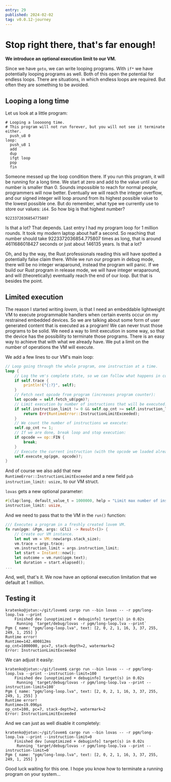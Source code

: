 ```yaml
---
entry: 29
published: 2024-02-02
tag: v0.0.12-journey
---
```


# Stop right there, that's far enough!

__We introduce an optional execution limit to our VM.__

Since we have `goto`, we can write looping programs. With `if*` we have potentially looping 
programs as well. Both of this open the potential for endless loops. There are situations, in 
which endless loops are required. But often they are something to be avoided.

## Looping a long time
Let us look at a little program:
~~~ title="pgm/long-loop.lva" linenums="1"
# Looping a looooong time.
# This program will not run forever, but you will not see it terminate either.
  push_u8 0
loop:
  push_u8 1
  add
  dup
  ifgt loop
  pop
  fin
~~~

Someone messed up the loop condition there. If you run this program, it will be running for a long time. 
We start at zero and add to the value until our number is smaller than 0. Sounds impossible to reach 
for normal people, programmers will now better. Eventually we will reach the integer overflow, and our 
signed integer will loop around from its highest possible value to the lowest possible one. But do remember, 
what type we currently use to store our values: `i64`. So how big is that highest number?

    9223372036854775807

Is that a lot? That depends. Last entry I had my program loop for 1 million rounds. It took my modern 
laptop about half a second. So reaching that number should take 9223372036854.775807 times as long, that 
is around 4611686018427 seconds or just about 146135 years. Is that a lot?

Oh, and by the way, the Rust professionals reading this will have spotted a potentially false claim there.
While we run our program in debug mode, there will be no integer wraparound, instead the program will panic.
If we build our Rust program in release mode, we will have integer wraparound, and will (theoretically) 
eventually reach the end of our loop.
But that is besides the point.

## Limited execution
The reason I started writing *lovem*, is that I need an embeddable lightweight VM to execute programmable 
handlers when certain events occur on my restrained embedded devices. So we are talking about some form 
of user generated content that is executed as a program! We can never trust those programs to be solid.
We need a way to limit execution in some way, so that the device has the possibility to terminate those 
programs. There is an easy way to achieve that with what we already have. We put a limit on the number 
of operations the VM will execute.

We add a few lines to our VM's main loop:

~~~ rust title="src/vm.rs" linenums="137" hl_lines="9-12"
// Loop going through the whole program, one instruction at a time.
loop {
    // Log the vm's complete state, so we can follow what happens in console:
    if self.trace {
        println!("{:?}", self);
    }
    // Fetch next opcode from program (increases program counter):
    let opcode = self.fetch_u8(pgm)?;
    // Limit execution by number of instructions that will be executed:
    if self.instruction_limit != 0 && self.op_cnt >= self.instruction_limit {
        return Err(RuntimeError::InstructionLimitExceeded);
    }
    // We count the number of instructions we execute:
    self.op_cnt += 1;
    // If we are done, break loop and stop execution:
    if opcode == op::FIN {
        break;
    }
    // Execute the current instruction (with the opcode we loaded already):
    self.execute_op(pgm, opcode)?;
}
~~~

And of course we also add that new `RuntimeError::InstructionLimitExceeded` and a new 
field `pub instruction_limit: usize,` to our VM struct.

`lovas` gets a new optional parameter:

~~~rust title="src/bin/lovas.rs" linenums="34"
#[clap(long, default_value_t = 1000000, help = "Limit max number of instructions allowed for execution. 0 for unlimited.")]
instruction_limit: usize,
~~~

And we need to pass that to the VM in the `run()` function:

~~~rust title="src/bin/lovas.rs" linenums="38" hl_lines="6"
/// Executes a program in a freshly created lovem VM.
fn run(pgm: &Pgm, args: &Cli) -> Result<()> {
    // Create our VM instance.
    let mut vm = VM::new(args.stack_size);
    vm.trace = args.trace;
    vm.instruction_limit = args.instruction_limit;
    let start = Instant::now();
    let outcome = vm.run(&pgm.text);
    let duration = start.elapsed();
...
~~~

And, well, that's it. We now have an optional execution limitation that we default at 1 million.

## Testing it
~~~
kratenko@jotun:~/git/lovem$ cargo run --bin lovas -- -r pgm/long-loop.lva --print
    Finished dev [unoptimized + debuginfo] target(s) in 0.02s
     Running `target/debug/lovas -r pgm/long-loop.lva --print`
Pgm { name: "pgm/long-loop.lva", text: [2, 0, 2, 1, 16, 3, 37, 255, 249, 1, 255] }
Runtime error!
Runtime=142.400812ms
op_cnt=1000000, pc=7, stack-depth=2, watermark=2
Error: InstructionLimitExceeded
~~~

We can adjust it easily:

~~~
kratenko@jotun:~/git/lovem$ cargo run --bin lovas -- -r pgm/long-loop.lva --print --instruction-limit=100
    Finished dev [unoptimized + debuginfo] target(s) in 0.02s
     Running `target/debug/lovas -r pgm/long-loop.lva --print --instruction-limit=100`
Pgm { name: "pgm/long-loop.lva", text: [2, 0, 2, 1, 16, 3, 37, 255, 249, 1, 255] }
Runtime error!
Runtime=19.096µs
op_cnt=100, pc=7, stack-depth=2, watermark=2
Error: InstructionLimitExceeded
~~~

And we can just as well disable it completely:

~~~
kratenko@jotun:~/git/lovem$ cargo run --bin lovas -- -r pgm/long-loop.lva --print --instruction-limit=0
    Finished dev [unoptimized + debuginfo] target(s) in 0.02s
     Running `target/debug/lovas -r pgm/long-loop.lva --print --instruction-limit=0`
Pgm { name: "pgm/long-loop.lva", text: [2, 0, 2, 1, 16, 3, 37, 255, 249, 1, 255] }

~~~

Good luck waiting for this one. I hope you know how to terminate a running program on your system...

